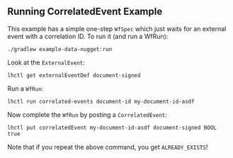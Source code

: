 ## Running CorrelatedEvent Example

This example has a simple one-step `WfSpec` which just waits for an external event with a correlation ID. To run it (and run a WfRun):

```
./gradlew example-data-nugget:run
```

Look at the `ExternalEvent`:

```
lhctl get externalEventDef document-signed
```

Run a `WfRun`:

```
lhctl run correlated-events document-id my-document-id-asdf
```

Now complete the `WfRun` by posting a `CorrelatedEvent`:

```
lhctl put correlatedEvent my-document-id-asdf document-signed BOOL true
```

Note that if you repeat the above command, you get `ALREADY_EXISTS`!
